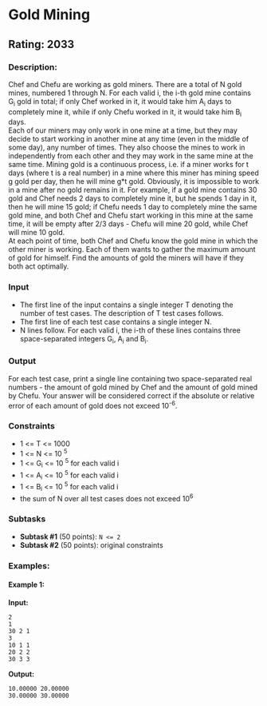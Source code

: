 # Gold Mining
## Rating: 2033
### Description:
Chef and Chefu are working as gold miners. There are a total of N gold mines, numbered 1 through N. For each valid i, the i-th gold mine contains G<sub>i</sub> gold in total; if only Chef worked in it, it would take him A<sub>i</sub> days to completely mine it, while if only Chefu worked in it, it would take him B<sub>i</sub> days.  
Each of our miners may only work in one mine at a time, but they may decide to start working in another mine at any time (even in the middle of some day), any number of times. They also choose the mines to work in independently from each other and they may work in the same mine at the same time. Mining gold is a continuous process, i.e. if a miner works for t days (where t is a real number) in a mine where this miner has mining speed g gold per day, then he will mine g*t gold. Obviously, it is impossible to work in a mine after no gold remains in it. For example, if a gold mine contains 30 gold and Chef needs 2 days to completely mine it, but he spends 1 day in it, then he will mine 15 gold; if Chefu needs 1 day to completely mine the same gold mine, and both Chef and Chefu start working in this mine at the same time, it will be empty after 2/3 days - Chefu will mine 20 gold, while Chef will mine 10 gold.  
At each point of time, both Chef and Chefu know the gold mine in which the other miner is working. Each of them wants to gather the maximum amount of gold for himself. Find the amounts of gold the miners will have if they both act optimally. 

### Input 
- The first line of the input contains a single integer T denoting the number of test cases. The description of T test cases follows. 
- The first line of each test case contains a single integer N. 
- N lines follow. For each valid i, the i-th of these lines contains three space-separated integers G<sub>i</sub>, A<sub>i</sub> and B<sub>i</sub>.

### Output 
For each test case, print a single line containing two space-separated real numbers - the amount of gold mined by Chef and the amount of gold mined by Chefu. Your answer will be considered correct if the absolute or relative error of each amount of gold does not exceed 10<sup>-6</sup>.

### Constraints 
- 1 <= T <= 1000 
- 1 <= N <= 10 <sup>5</sup> 
- 1 <= G<sub>i</sub> <= 10 <sup>5</sup> for each valid i 
- 1 <= A<sub>i</sub> <= 10 <sup>5</sup> for each valid i 
- 1 <= B<sub>i</sub> <= 10 <sup>5</sup> for each valid i 
- the sum of N over all test cases does not exceed 10<sup>6 </sup>
### Subtasks 
- **Subtask #1** (50 points): `N <= 2` 
- **Subtask #2** (50 points): original constraints

### Examples:
#### Example 1:
**Input:**
```
2
1
30 2 1
3
10 1 1
20 2 2
30 3 3
```
**Output:**
```
10.00000 20.00000
30.00000 30.00000
```